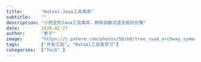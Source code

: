 ```yaml
---
title:       "Hutool-Java工具类库"
subtitle:    ""
description: "小而全的Java工具类库，拥有函数式语言般的优雅"
date:        2020-02-27
author:      "麦子"
image:       "https://c.pxhere.com/photos/50/b0/tree_road_archway_symmetry_and_black_white-99031.jpg!d"
tags:        ["开发工具", "Hutool工具类学习"]
categories:  ["Tech" ]
---
```


